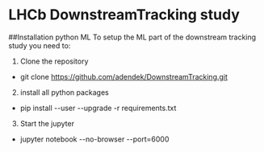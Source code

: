 # LHCb DownstreamTracking study 
##Installation python ML
To setup the ML part of the  downstream tracking study you need to:

1. Clone the repository
  * git clone https://github.com/adendek/DownstreamTracking.git
2. install all python packages
  * pip install --user --upgrade -r requirements.txt
3. Start the jupyter 
  * jupyter notebook --no-browser --port=6000
